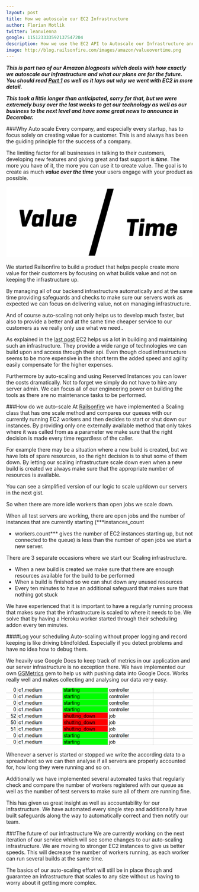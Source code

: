 ```yaml
---
layout: post
title: How we autoscale our EC2 Infrastructure
author: Florian Motlik
twitter: leanvienna
google: 115123333592137547204
description: How we use the EC2 API to Autoscale our Infrastructure and keep track of all changes.
image: http://blog.railsonfire.com/images/amazon/valueovertime.png
---
```


***This is part two of our Amazon blogposts which deals with how exactly
we autoscale our infrastructure and what our plans are for the future.
You should read [Part 1](/2012/10/04/Switching-to-Amazon-EC2.html) as
well as it lays out why we went with EC2 in more detail.***

***This took a little longer than anticipated, sorry for that, but we were
extremely busy over the last weeks to get our technology as well as our
business to the next level and have some great news to announce in
December.***

###Why Auto scale
Every company, and especially every startup, has to focus solely on
creating value for a customer. This is and always has been the guiding
principle for the success of a company.

The limiting factor for all businesses in talking to their customers,
developing new features and giving great and fast support is ***time***. The
more you have of it, the more you can use it to create value. The goal
is to create as much ***value over the time*** your users engage with your
product as possible.

![Value over Time](/images/amazon/valueovertime.png)

We started Railsonfire to build a product that helps people create more
value for their customers by focusing on what builds value and not on
keeping the infrastructure up.

By managing all of our backend infrastructure automatically and at the
same time providing safeguards and checks to make sure our servers work
as expected we can focus on delivering value, not on managing
infrastructure.

And of course auto-scaling not only helps us to develop much faster,
but also to provide a better and at the same time cheaper service to our
customers as we really only use what we need..

As explained in the [last
post](/2012/10/04/Switching-to-Amazon-EC2.html) EC2 helps us a lot in
building and maintaining such an infrastructure. They provide a wide range of
technologies we can build upon and access through their api. Even though
cloud infrastructure seems to be more expensive in the short term the
added speed and agility easily compensate for the higher expenses.

Furthermore by auto-scaling and using Reserved Instances you can lower the
costs dramatically. Not to forget we simply do not have to hire any
server admin. We can focus all of our engineering power on building the
tools as there are no maintenance tasks to be performed.

###How do we auto-scale
At [Railsonfire](https://www.railsonfire.com) we have implemented a Scaling
class that has one scale method and
compares our queues with our currently running EC2 workers and then
decides to start or shut down our instances. By providing only one
externally available method that only takes where it was called from as
a parameter we make sure that the right decision is made
every time regardless of the caller.

For example there may be a situation where a new build is created, but
we have lots of spare resources, so the right decision is to shut some
of them down. By letting our scaling infrastructure scale down even when a
new build is created we always make sure that the appropriate number of
resources is available.

You can see a simplified version of our logic to scale up/down our
servers in the next gist.
<script src="https://gist.github.com/4079165.js?file=Scaler.rb"></script>

So when there are more idle workers than open jobs we scale down.

When all test servers are working, there are open jobs and
the number of instances that are currently starting (***instances_count
- workers.count*** gives the number of EC2 instances starting up, but
  not connected to the queue) is less than the number of open jobs we
start a new server.

There are 3 separate occasions where we start our Scaling infrastructure.

* When a new build is created
  we make sure that there are enough resources available for the build
to be performed
* When a build is finished
  so we can shut down any unused resources
* Every ten minutes
  to have an additional safeguard that makes sure that nothing got
stuck

We have experienced that it is important to have a regularly running
process that makes sure that the infrastructure is scaled to where it
needs to be. We solve that by having a Heroku worker started through
their scheduling addon every ten minutes.

####Log your scheduling
Auto-scaling without proper logging and record keeping is like driving
blindfolded. Especially if you detect problems and have no idea how to
debug them.

We heavily use Google Docs to keep track of metrics in our application
and our server infrastructure is no exception there. We have implemented
our own [GSMetrics](https://github.com/railsonfire/gsmetrics) gem to
help us with pushing data into Google Docs. Works really well and makes
collecting and analysing our data very easy.

![Auto-scal log](/images/amazon/auto-scale-log.png)

Whenever a server is started or stopped we write the according data to a
spreadsheet so we can then analyse if all servers are properly accounted
for, how long they were running and so on.

Additionally we have implemented several automated tasks that regularly
check and compare the number of workers registered with our queue as
well as the number of test servers to make sure all of them are running
fine.

This has given us great insight as well as accountability for our
infrastructure. We have automated every single step and additionally
have built safeguards along the way to automatically correct and then notify
our team.

###The future of our infrastructure
We are currently working on the next iteration of our service which will
see some changes to our auto-scaling infrastructure. We are moving to
stronger EC2 instances to give us better speeds. This will decrease the
number of workers running, as each worker can run several builds at the
same time.

The basics of our auto-scaling effort will still be in place though and
guarantee an infrastructure that scales to any size without us having to
worry about it getting more complex.
